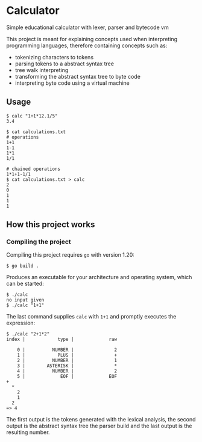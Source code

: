 # Calculator

Simple educational calculator with lexer, parser and bytecode vm 

This project is meant for explaining concepts used when interpreting programming languages, therefore containing
concepts such as:

- tokenizing characters to tokens
- parsing tokens to a abstract syntax tree
- tree walk interpreting
- transforming the abstract syntax tree to byte code
- interpreting byte code using a virtual machine

## Usage

```
$ calc "1+1*12.1/5"
3.4
```

```
$ cat calculations.txt
# operations
1+1
1-1
1*1
1/1

# chained operations
1*1+1-1/1
$ cat calculations.txt > calc
2
0
1
1
1
```

## How this project works

### Compiling the project

Compiling this project requires `go` with version 1.20:

```
$ go build .
```

Produces an executable for your architecture and operating system, which can be started:

```
$ ./calc
no input given
$ ./calc "1+1"
```

The last command supplies `calc` with `1+1` and promptly executes the expression:

```
$ ./calc "2+1*2"
index |            type |             raw

    0 |          NUMBER |               2
    1 |            PLUS |               +
    2 |          NUMBER |               1
    3 |        ASTERISK |               *
    4 |          NUMBER |               2
    5 |             EOF |             EOF
+
  *
    2
    1
  2
=> 4
```

The first output is the tokens generated with the lexical analysis, the second
output is the abstract syntax tree the parser build and the last output is the
resulting number.
